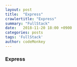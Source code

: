 ```yaml
---
layout: post
title:  "Express"
crawlertitle: "Express"
summary: "FullStack"
date:   2018-11-20 18:00 +0900
categories: posts
tags: 'FullStack'
author: codeMonkey
---
```


### Express
